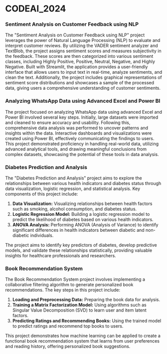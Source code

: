 # CODEAI_2024 #
### Sentiment Analysis on Customer Feedback using NLP

The "Sentiment Analysis on Customer Feedback using NLP" project leverages the power of Natural Language Processing (NLP) to evaluate and interpret customer reviews. By utilizing the VADER sentiment analyzer and TextBlob, the project assigns sentiment scores and measures subjectivity in the feedback. These scores are then categorized into various sentiment classes, including Highly Positive, Positive, Neutral, Negative, and Highly Negative. Built with Streamlit, the application provides a user-friendly interface that allows users to input text in real-time, analyze sentiments, and clean the text. Additionally, the project includes graphical representations of sentiment score distributions and showcases a sample of the processed data, giving users a comprehensive understanding of customer sentiments.

### Analyzing WhatsApp Data using Advanced Excel and Power BI

The project focused on analyzing WhatsApp data using advanced Excel and Power BI involved several key steps. Initially, large datasets were imported and cleaned to ensure accuracy and usability. Following this, comprehensive data analysis was performed to uncover patterns and insights within the data. Interactive dashboards and visualizations were created using Power BI, effectively communicating the findings to users. This project demonstrated proficiency in handling real-world data, utilizing advanced analytical tools, and drawing meaningful conclusions from complex datasets, showcasing the potential of these tools in data analysis.

### Diabetes Prediction and Analysis

The "Diabetes Prediction and Analysis" project aims to explore the relationships between various health indicators and diabetes status through data visualization, logistic regression, and statistical analysis. Key components of this project include:

1. **Data Visualization:** Visualizing relationships between health factors such as smoking, alcohol consumption, and diabetes status.
2. **Logistic Regression Model:** Building a logistic regression model to predict the likelihood of diabetes based on various health indicators.
3. **ANOVA Analysis:** Performing ANOVA (Analysis of Variance) to identify significant differences in health indicators between diabetic and non-diabetic individuals.

The project aims to identify key predictors of diabetes, develop predictive models, and validate these relationships statistically, providing valuable insights for healthcare professionals and researchers. 

### Book Recommendation System

The Book Recommendation System project involves implementing a collaborative filtering algorithm to generate personalized book recommendations. The key steps in this project include:

1. **Loading and Preprocessing Data:** Preparing the book data for analysis.
2. **Training a Matrix Factorization Model:** Using algorithms such as Singular Value Decomposition (SVD) to learn user and item latent factors.
3. **Predicting Ratings and Recommending Books:** Using the trained model to predict ratings and recommend top books to users.

This project demonstrates how machine learning can be applied to create a functional book recommendation system that learns from user preferences and reading history, offering personalized book suggestions.
